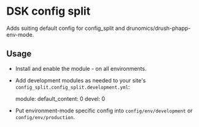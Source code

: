 # DSK config split

Adds suiting default config for config_split and drunomics/drush-phapp-env-mode.

## Usage

- Install and enable the module - on all environments.

- Add development modules as needed to your site's `config_split.config_split.development.yml`:

    module:
      default_content: 0
      devel: 0

- Put environment-mode specific config into `config/env/development` or `config/env/production`.
